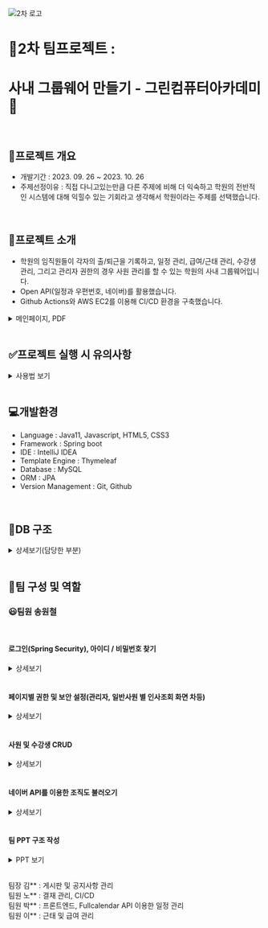 ﻿![2차 로고](https://github.com/songwc3/2ndTeamProject/assets/133622405/f30f241b-cab8-4978-868b-d886c5a7c7b0)

# 🏢2차 팀프로젝트 : 
# 사내 그룹웨어 만들기 - 그린컴퓨터아카데미🏢
<br/>

## 📌프로젝트 개요
- 개발기간 : 2023. 09. 26 ~ 2023. 10. 26 <br/>
- 주제선정이유 : 직접 다니고있는만큼 다른 주제에 비해 더 익숙하고 학원의 전반적인 시스템에 대해
  익힐수 있는 기회라고 생각해서 학원이라는 주제를 선택했습니다.

<br/>

## 📂프로젝트 소개
- 학원의 임직원들이 각자의 출/퇴근을 기록하고, 일정 관리, 급여/근태 관리, 수강생 관리,
  그리고 관리자 권한의 경우 사원 관리를 할 수 있는 학원의 사내 그룹웨어입니다.
- Open API(일정과 우편번호, 네이버)를 활용했습니다.
- Github Actions와 AWS EC2를 이용해 CI/CD 환경을 구축했습니다.
<details>
<summary>메인페이지, PDF</summary>

<br/>

['2차 팀프로젝트 PDF' 열기](https://drive.google.com/file/d/1XK3vyxlRbKGpj67wJpmJBTbEarLqSLO0/view?usp=share_link)

![메인페이지](https://github.com/songwc3/2ndTeamProject/assets/133622405/4c984a66-730c-4074-807b-bfeb5614e6b9)
</details>

<br/>

## ✅프로젝트 실행 시 유의사항
<details>
<summary>사용법 보기</summary>

<br/>

### ❗&nbsp;이 프로젝트는 사내 그룹웨어로, 임직원들이 이용하는 사이트이기에 초기 화면에 계정 생성버튼을 별도로 만들지않았습니다. 따라서 아래 방법을 참고하시기 바랍니다.

<br/>

[IntelliJ 기준 실행방법]
1. 프로젝트 압축파일(.zip)을 다운로드합니다.
2. test 폴더 내부의 아래 사진에 표시된 'AcademyApplicationTests' 클래스를 실행합니다. 
![1번](https://github.com/songwc3/2ndTeamProject/assets/133622405/9b518d9d-c7cc-488f-8dab-396ebe05f4a8)

<br/>

3. 'admin' 메서드를 실행합니다.
![2번](https://github.com/songwc3/2ndTeamProject/assets/133622405/462053e6-5ed5-4a84-83a2-5a7b650262b7)

<br/>

4. DB를 실행해 admin 계정이 추가된 것을 확인합니다.
![3번](https://github.com/songwc3/2ndTeamProject/assets/133622405/103bade4-1c39-4748-b503-1085cad4d163)

<br/>

5. DB에 정상적으로 계정이 추가됐다면, 로그인 시 아이디 : admin, 비밀번호 : 111을 입력하고 로그인합니다.

</details>

<br/>

## 💻개발환경
- Language : Java11, Javascript, HTML5, CSS3
- Framework : Spring boot
- IDE : IntelliJ IDEA
- Template Engine : Thymeleaf
- Database : MySQL
- ORM : JPA
- Version Management : Git, Github

<br/>

## 📑DB 구조
<details>
<summary>상세보기(담당한 부분)</summary>

<br/>

- 사원(Employee) <br/>
  &nbsp;사원 당 하나의 프로필 사진만 등록가능하도록 설정했습니다. <br/>
  &nbsp;사원은 여러번의 출석 기록을 가질수있도록 설정했습니다. <br/>
  &nbsp;사원은 여러번의 결재 문서를 작성할수있도록 설정했습니다. <br/>
  &nbsp;사원은 다수의 결재자를 등록할수있도록 설정했습니다. <br/><br/>

- 수강생(Student) <br/>
  &nbsp;수강생 당 하나의 프로필 사진만 등록가능하도록 설정했습니다. <br/>
  &nbsp;수강생은 여러번의 출석 기록을 가질수있도록 설정했습니다. <br/><br/>
[2차팀프로젝트 DB.pdf](https://github.com/songwc3/2ndTeamProject/files/13314221/2.DB.pdf)
![DB ERD](https://github.com/songwc3/2ndTeamProject/assets/133622405/6f17b3c0-cbf9-4502-9a01-5a34882f6273)
</details>

<br/>

## 🏓팀 구성 및 역할
### 😃팀원 송원철

<br/>

#### 로그인(Spring Security), 아이디 / 비밀번호 찾기
<details>
<summary>상세보기</summary>

<br/>

- 로그인(Spring Security) <br/>

![자동로그인 창](https://github.com/songwc3/2ndTeamProject/assets/133622405/733acee2-e9c3-4673-ab13-eced16fcfea5) <br/>
사이트 접속 시 먼저 마주하는 로그인 페이지입니다. <br/>
Spring security를 이용해 등록된 사원만 접속 가능하도록 설정했습니다. <br/>
ADMIN, EMPLOYEE 2개의 Role을 두어 ADMIN 권한만 사원을 추가할수있도록 설정했습니다.

<br/>

![자동로그인 시 쿠키](https://github.com/songwc3/2ndTeamProject/assets/133622405/b1c341fe-a102-43e8-ab37-89eb9dbccae2)
로그인 페이지에서 자동로그인에 체크하고 로그인을 하면 자동로그인 관련 쿠키가 생긴 것을 확인할수있습니다. <br/>
Security 설정에서 rememberMe 파라미터, 토큰 유효기간, 유저의 정보가 담긴 rememberMe 메서드를 추가함으로써 <br/>
페이지 종료 후 다시 사이트에 들어가도 로그인이 유지되는 자동로그인 기능을 구현했습니다.

<br/>

![자동로그인x 시 쿠키](https://github.com/songwc3/2ndTeamProject/assets/133622405/ab53a48b-bb85-43e7-8400-a66ab3fefead)
자동로그인에 체크를 안하면 자동로그인 관련 쿠키가 생기지 않는 것을 확인할수있습니다.

<br/>

````
// ================WebSecurityConfig==================
@Configuration
public static class EmployeeConfig {

    @Autowired
    private DataSource dataSource;

    @Bean
    public SecurityFilterChain filterChainApp1(HttpSecurity http) throws Exception {
                http.csrf().disable();
        http.authorizeRequests()
                .antMatchers("/login","/movie/saveBoxOfficeData").permitAll()
                .antMatchers("/", "/dashboard", "/logout", "/employee/simple**", "/employee/detail/**", "/employee/update/**", "/employee/updateImage/**",
                        "/employee/delete/**", "/employee/confirmPassword/**", "/employee/changePassword/**", "/student/**", "/boards/**", "/notice/detail/**",
                        "/notice/list", "/attendance/**", "/approval/**", "/naver/**" ,"/post/**").authenticated()
                .antMatchers("/employee/join", "/employee/employeeList**", "/notice/create", "/notice/edit/**").hasAnyRole("ADMIN")

                .and()
                .formLogin()
                .loginPage("/login")
                .usernameParameter("employeeId")
                .passwordParameter("employeePassword")
                .loginProcessingUrl("/employee/login/post")
                .failureUrl("/login")
                .defaultSuccessUrl("/");

        // 자동로그인 기능
        http.rememberMe()
                .rememberMeParameter("rememberMe")
                .tokenValiditySeconds(86400 * 7) // 7일
                .alwaysRemember(false) // true 시 무조건 자동로그인, 기본값은 false
                .userDetailsService(userDetailsService());

        http.logout()
                .logoutUrl("/logout")
                .logoutSuccessUrl("/")

                .and()
                .authenticationProvider(userAuthenticationProvider()); // 사용자 지정 로직을 통해 사용자를 인증하고 Spring Security에게 사용자 정보를 제공하는 역할
        return http.build();
    }

    @Bean
    public PasswordEncoder passwordEncoder() {
        return new BCryptPasswordEncoder();
    }

    @Bean
    public UserDetailsServiceImpl userDetailsService() {
        return new UserDetailsServiceImpl();
    }

    @Bean
    public DaoAuthenticationProvider userAuthenticationProvider() {
        DaoAuthenticationProvider provider = new DaoAuthenticationProvider();
        provider.setUserDetailsService(userDetailsService());
        provider.setPasswordEncoder(passwordEncoder());
        return provider;
    }
===============================================
//==================UserDetailsServiceImpl=====================
@Service
public class UserDetailsServiceImpl implements UserDetailsService {

    @Autowired
    private EmployeeRepository employeeRepository; // db에서 사용자 정보 조회 위해 사용
    
    @Autowired
    private PasswordEncoder passwordEncoder; // 비밀번호 인코딩 위해 사용

    // Spring Security에서 사용자 정보를 가져오는 역할
    @Override
    public UserDetails loadUserByUsername(String employeeId) throws UsernameNotFoundException {

        EmployeeEntity employeeEntity = employeeRepository.findByEmployeeId(employeeId).orElseThrow(()->{
            throw new UsernameNotFoundException("아이디가 없습니다");
        });

        return new MyUserDetails(employeeEntity);
    }
}
===============================================
//==================MyUserDetails====================

public class MyUserDetails implements UserDetails{

    @Autowired
    private EmployeeEntity employeeEntity;

    // 일반
    public MyUserDetails(EmployeeEntity employeeEntity) {
        this.employeeEntity = employeeEntity;
    }

    
    @Override
    public Collection<? extends GrantedAuthority> getAuthorities() {
        Collection<GrantedAuthority> collectRole = new ArrayList<>();
        collectRole.add(new GrantedAuthority() {
            @Override
            public String getAuthority() {
                return "ROLE_" + employeeEntity.getRole().toString(); // ROLE_
            }
        });
        return collectRole;
    }

    @Override
    public String getPassword() {
        return employeeEntity.getEmployeePassword();
    }

    @Override
    public String getUsername() {
        return employeeEntity.getEmployeeId();
    }

    // 계정 만료 여부
    @Override
    public boolean isAccountNonExpired() {
        return true;
    }

    // 계정 잠김 여부
    @Override
    public boolean isAccountNonLocked() {
        return true;
    }

    // 비밀번호 만료 여부
    @Override
    public boolean isCredentialsNonExpired() {
        return true;
    }

    // 사용자 활성화 여부
    @Override
    public boolean isEnabled() {
        return true;
    }
}
````

<br/>

- 아이디 / 비밀번호 찾기

![아이디찾기](https://github.com/songwc3/2ndTeamProject/assets/133622405/8ced4778-2c47-4f0f-b918-4711c240541b)
사용자의 이메일과 휴대전화번호를 입력 받아 ajax로 요청을 보내면, findIdByEmailAndPhone 메서드를 이용해 <br/>
DB에 저장된 이메일, 휴대전화번호와 일치하는 아이디를 찾아 사용자에게 반환하는 구조입니다.

<br/>

![비밀번호 찾기](https://github.com/songwc3/2ndTeamProject/assets/133622405/5477fbf9-2251-4157-8fd1-5f28a03753da)
사용자의 이메일 주소와 휴대전화번호를 입력 받아 일치하면 ajax를 통해 클라이언트가 post 요청을 보내고, <br/> 
createCode 메서드를 통해 임시비밀번호를 생성하여 DB에 저장하고 해당 이메일로 전송합니다. <br/>
이메일 내용은 setContext 메서드를 이용해 Thymeleaf 템플릿 엔진을 사용하여 HTML 템플릿을 적용합니다. <br/><br/>

````
//==================아이디 찾기======================
// controller
@GetMapping("/api/findId")
public String getShowFindIdForm() {
    return "employee/findId";
}

@PostMapping("/api/findId")
@ResponseBody
public ResponseEntity<String> postFindIdByEmailAndPhone(
        @RequestParam String employeeEmail,
        @RequestParam String employeePhone) {

    String foundId = employeeService.findIdByEmailAndPhone(employeeEmail, employeePhone);

    if (foundId != null) {
        return ResponseEntity.ok(foundId);
    } else {
        return ResponseEntity.status(HttpStatus.NOT_FOUND).body("IdNotFound");
    }
}

// service
public String findIdByEmailAndPhone(String employeeEmail, String employeePhone) {

    EmployeeEntity employeeEntity = employeeRepository.findByEmployeeEmailAndEmployeePhone(employeeEmail, employeePhone);
    if (employeeEntity != null) {
        return employeeEntity.getEmployeeId();
    }
    return null;
}

// repository
EmployeeEntity findByEmployeeEmailAndEmployeePhone(String employeeEmail, String employeePhone);

// js
$.ajax({
    type: 'POST',
    url: $(this).attr('action'),
    data: $(this).serialize(),
    success: function(response) {
        if (response === 'IdNotFound') {
            showNotFoundId("일치하는 아이디를 찾을 수 없습니다.");
        } else {
            showFoundId(response);
        }
    },
    error: function(xhr, textStatus, errorThrown) {
        if (xhr.status === 404 && xhr.responseText === 'IdNotFound') {
            showNotFoundId("일치하는 아이디를 찾을 수 없습니다");
        }
    }
});
//====================비밀번호 찾기===========================
// controller
@PostMapping("/password")
public ResponseEntity postSendPasswordMail(@RequestBody EmailPostDto emailPostDto) {
    EmailMessageEntity emailMessageEntity = EmailMessageEntity.builder()
            .to(emailPostDto.getEmail())
            .subject("<<식스맨>> 임시 비밀번호 발급")
            .build();

    emailService.sendMail(emailMessageEntity, "password");
    
    return ResponseEntity.ok("{}"); // 빈 JSON 객체 반환, 클라이언트에서 JSON 파싱 오류를 피하기 위해 빈 JSON 객체로 응답을 반환하는 것이 일반적
}

// service
public String sendMail(EmailMessageEntity emailMessageEntity, String type) {

        String authNum = createCode(); // 인증번호, 인증번호가 생성되면 해당 번호를 'authNum'에 저장하여 이메일 내용에 삽입하거나 임시비밀번호로 설정함

        MimeMessage mimeMessage = javaMailSender.createMimeMessage();

        // 임시비밀번호 전송이 아닌 경우는 여기서 검사할 필요가 없습니다.
        if (type.equals("password")) {
            Optional<EmployeeEntity> optionalMemberEntity = employeeRepository.findByEmployeeEmail(emailMessageEntity.getTo());
            if (!optionalMemberEntity.isPresent()) {
                log.error("해당 이메일을 가진 회원을 찾을 수 없습니다: {}", emailMessageEntity.getTo());
                throw new RuntimeException("해당 이메일을 가진 회원을 찾을 수 없습니다.");
            }
            employeeService.SetTempPassword(emailMessageEntity.getTo(), authNum); // 임시비밀번호 저장
        }

        try {
            MimeMessageHelper mimeMessageHelper = new MimeMessageHelper(mimeMessage, false, "UTF-8");
            mimeMessageHelper.setTo(emailMessageEntity.getTo()); // 메일 수신자
            mimeMessageHelper.setSubject(emailMessageEntity.getSubject()); // 메일 제목
            mimeMessageHelper.setText(setContext(authNum, type), true); // 메일 본문 내용, HTML 여부
            javaMailSender.send(mimeMessage);

            log.info("success");

            return authNum;

        } catch (MessagingException e) {
            log.info("fail");
            throw new RuntimeException(e);
        }
    }

    // 인증번호 및 임시 비밀번호 생성 메서드
    public String createCode() {
        Random random = new Random();
        StringBuffer key = new StringBuffer();

        for (int i = 0; i < 8; i++) {
            int index = random.nextInt(4);

            switch (index) {
                case 0: key.append((char) ((int) random.nextInt(26) + 97)); break;
                case 1: key.append((char) ((int) random.nextInt(26) + 65)); break;
                default: key.append(random.nextInt(9));
            }
        }
        return key.toString();
    }

    // thymeleaf를 통한 html 적용
    public String setContext(String code, String type) {
        Context context = new Context();
        context.setVariable("code", code);
        return templateEngine.process(type, context);
    }

// html
<!DOCTYPE html>
<html xmlns:th="http://www.thymeleaf.org">

<body>
<div style="margin:100px;">
    <h1> 안녕하세요.</h1>
    <h1> 그린컴퓨터아카데미 임직원 홈페이지 임시비밀번호입니다.</h1>
    <br>
    <p> 임시 비밀번호를 발급드립니다. 아래 발급된 비밀번호로 로그인해주세요. </p>
    <br>

    <div align="center" style="border:1px solid black; font-family:verdana;">
        <h3 style="color:blue"> 임시 비밀번호 입니다. </h3>
        <div style="font-size:130%" th:text="${code}"> </div>
    </div>
    <br/>
</div>
</body>
</html>
````

</details>

<br/>

#### 페이지별 권한 및 보안 설정(관리자, 일반사원 별 인사조회 화면 차등)
<details>
<summary>상세보기</summary>

<br/>

![관리자권한 사원목록](https://github.com/songwc3/2ndTeamProject/assets/133622405/06e4c9ce-0b77-4c27-abcb-7ab7f7821378)

![일반사원권한 사원목록](https://github.com/songwc3/2ndTeamProject/assets/133622405/ec63e6d9-c7e3-416c-af27-89b7b015f99c)
Spring security를 이용해 관리자 권한과 일반 사원 권한 각각 조회할수있는 정보의 범위를 다르게 설정했습니다. <br/>
HTML에서 sec:authorize를 사용하여 권한 별로 다른 페이지가 보이도록 설정했습니다.

<br/>

````
//==================권한별 인사목록조회 차등====================
<th:block sec:authorize="hasAnyRole('ADMIN')">
    <div class="human-resource">
        <span>H.R</span>
        <ul>
            <li>
                <a th:href="@{/employee/employeeList?page=0&subject=&search=}" data-ajax>
                    <img src="/images/index/snb/iconmonstr-user-21_fixed.svg" alt="인사관리 아이콘" class="menu-icon_small">
                    <span>인사관리</span>
                    <img src="/images/index/snb/selected_menu_img2.png" alt="선택 하이라이트 이미지" class="select-highlight">
                </a>
            </li>
        </ul>
    </div>
</th:block>
<th:block sec:authorize="hasAnyRole('EMPLOYEE')">
    <div class="human-resource">
        <span>H.R</span>
        <ul>
            <li>
                <a th:href="@{/employee/simpleEmployeeList?page=0&subject=&search=}" data-ajax>
                    <img src="/images/index/snb/iconmonstr-user-21_fixed.svg" alt="인사관리 아이콘" class="menu-icon_small">
                    <span>인사관리</span>
                    <img src="/images/index/snb/selected_menu_img2.png" alt="선택 하이라이트 이미지" class="select-highlight">
                </a>
            </li>
        </ul>
    </div>
</th:block>
````

<br/>

![페이지 별 보안설정](https://github.com/songwc3/2ndTeamProject/assets/133622405/45539c7b-f886-4ae0-a73d-70ffcf999b6e)
사원이 자신의 상세정보를 조회할 경우, URL에 자신의 사원고유번호가 들어가는데 <br/>
임의로 사원고유번호를 변경하여 다른 사원의 상세정보 페이지로 이동하는것을 막기위해 <br/>
Controller에서 myUserDetails 객체를 이용해 현재 로그인한 사용자가 아니라면 다른 사원의 페이지로 <br/>
넘어가지 못하도록 설정했습니다.

<br/>

````
//===================페이지별 보안 설정=======================
// controller
@GetMapping("/employee/detail/{employeeNo}")
public String getDetail(@PathVariable("employeeNo") Long employeeNo, Model model,
                        @AuthenticationPrincipal MyUserDetails myUserDetails){

    // 현재 사용자 권한이 admin인지 확인, admin 아니라면 true 반환
    if (!myUserDetails.getAuthorities().stream()
            .anyMatch(grantedAuthority -> grantedAuthority.getAuthority().equals("ROLE_ADMIN"))) {

        if (!myUserDetails.getEmployeeEntity().getEmployeeNo().equals(employeeNo)) {
            return "error";
        }
    }

    EmployeeDto employee = employeeService.detailEmployee(employeeNo);
    String employeeImageUrl = imageService.findImage(employee.getEmployeeId()).getImageUrl();

    model.addAttribute("employee", employee);
    model.addAttribute("employeeImageUrl", employeeImageUrl); // 이미지 url 모델에 추가
    return "employee/detail";
}
````
</details>

<br/>

#### 사원 및 수강생 CRUD
<details>
<summary>상세보기</summary>

<br/>

- 사원 등록

![사원추가 페이지](https://github.com/songwc3/2ndTeamProject/assets/133622405/acd67ad8-1410-4277-90ba-f9e51c6381ca) <br/>
Spring security를 이용해 관리자 권한을 가진 사원만 <br/> 
사원 추가 버튼을 보이도록 설정해 관리자만 사원 등록이 가능합니다.
<br/><br/>

![수강생등록 페이지](https://github.com/songwc3/2ndTeamProject/assets/133622405/2ae95005-9a58-4de9-81f1-4b96f799714c) <br/>
수강생 등록은 관리자, 일반 사원 모두 등록 가능합니다.

<br/>

````
@GetMapping({"/employee/join"})
public String getJoin(EmployeeDto employeeDto, Model model){

    // 연도, 월, 일 데이터를 모델에 추가하여 뷰로 전달
    List<Integer> birthYears = new ArrayList<>();
    for (int year = 2023; year >= 1900; year--) { // 2023부터 1900까지 역순으로 추가
        birthYears.add(year);
    }
    List<Integer> birthMonths = new ArrayList<>();
    for (int month = 1; month <= 12; month++) {
        birthMonths.add(month);
    }
    List<Integer> birthDays = new ArrayList<>();
    for (int day = 1; day <= 31; day++) {
        birthDays.add(day);
    }

    model.addAttribute("birthYears", birthYears);
    model.addAttribute("birthMonths", birthMonths);
    model.addAttribute("birthDays", birthDays);

    log.info("employee method activated");

    return "employee/join";
}

@PostMapping("/api/employee/join")
public String postJoin(@Valid @ModelAttribute EmployeeDto employeeDto, BindingResult bindingResult){

    // 비밀번호 일치 확인
    if (!employeeDto.getEmployeePassword().equals(employeeDto.getConfirmPassword())) {
        bindingResult.rejectValue("confirmPassword", "error.confirmPassword", "비밀번호가 일치하지않습니다");
        return "employee/join";
    }

    // 생년월일 정보를 조합하여 하나의 문자열로 만듭니다.
    String birthDate = String.format("%04d%02d%02d", employeeDto.getBirthYear(), employeeDto.getBirthMonth(), employeeDto.getBirthDay());

    // employeeDto에 생년월일을 설정합니다.
    employeeDto.setEmployeeBirth(birthDate);

    employeeService.insertEmployee(employeeDto);

    return "redirect:/employee/employeeList?page=0&subject=&search=";
}

// service
@Transactional
public void insertEmployee(EmployeeDto employeeDto) {

    EmployeeEntity employeeEntity = EmployeeEntity.toEmployeeEntityInsert(employeeDto, passwordEncoder);
    Long employeeNo = employeeRepository.save(employeeEntity).getEmployeeNo();

    // 이미지 생성 및 저장
    ImageEntity imageEntity = new ImageEntity();
    imageEntity.setImageUrl("/employeeImages/default.png");
    imageEntity.setEmployee(employeeEntity);

    // ImageEntity를 db에 저장
    imageRepository.save(imageEntity);
}

// entity
public static EmployeeEntity toEmployeeEntityInsert(EmployeeDto employeeDto, PasswordEncoder passwordEncoder) {

    EmployeeEntity employeeEntity =new EmployeeEntity();

    employeeEntity.setEmployeeId(employeeDto.getEmployeeId());
    employeeEntity.setEmployeePassword(passwordEncoder.encode(employeeDto.getEmployeePassword()));
    employeeEntity.setEmployeeName(employeeDto.getEmployeeName());
    employeeEntity.setEmployeeGender(employeeDto.getEmployeeGender());
    employeeEntity.setEmployeePhone(employeeDto.getEmployeePhone());
    employeeEntity.setEmployeeEmail(employeeDto.getEmployeeEmail());
    employeeEntity.setEmployeeDep(employeeDto.getEmployeeDep());
    employeeEntity.setEmployeePosition(employeeDto.getEmployeePosition());
    employeeEntity.setEmployeeBirth(employeeDto.getEmployeeBirth());
    employeeEntity.setEmployeePostCode(employeeDto.getEmployeePostCode());
    employeeEntity.setEmployeeStreetAddress(employeeDto.getEmployeeStreetAddress());
    employeeEntity.setEmployeeDetailAddress(employeeDto.getEmployeeDetailAddress());
    employeeEntity.setRole(Role.EMPLOYEE);

    return employeeEntity;
}
````

<br/>

- 사원목록 조회 및 사원 상세보기

![관리자권한 사원목록](https://github.com/songwc3/2ndTeamProject/assets/133622405/2f4cb47a-432d-486a-ae4e-687cafacf30b)
Pageble 객체를 통해 페이징 정보를 받고 검색조건(subject)과 검색어(search)를 받아 <br/>
페이징과 검색이 가능한 회원 목록을 조회합니다. <br/><br/>

![상세정보](https://github.com/songwc3/2ndTeamProject/assets/133622405/8bbd9fa7-d927-4abc-89b7-e74f3b793223) <br/>
사원 고유번호(employeeNo)로 해당 회원이 있는지 DB에서 조회 후, <br/> 
해당 사원이 있으면 저장된 사원의 정보를 나타냅니다.

<br/>

````
//======================== 사원목록 조회=========================
// controller(페이징, 검색 기능 조합)
@GetMapping("/employee/employeeList")
public String getEmployeeList(
        @PageableDefault(page=0, size=5, sort = "employeeNo", direction = Sort.Direction.DESC) Pageable pageable,
        Model model,
        @RequestParam(value = "subject", required = false) String subject,
        @RequestParam(value = "search", required = false) String search,
        @AuthenticationPrincipal MyUserDetails myUserDetails
) {

    if (myUserDetails != null) {
        EmployeeDto employee = employeeService.detailEmployee(myUserDetails.getEmployeeEntity().getEmployeeNo());
//            String employeeImageUrl = imageService.findImage(employee.getEmployeeId()).getImageUrl();

        model.addAttribute("employee", employee);
//            model.addAttribute("employeeImageUrl", employeeImageUrl);
        model.addAttribute("myUserDetails", myUserDetails);
    }

    Page<EmployeeDto> employeeList = employeeService.employeeList(pageable, subject, search);

    Long totalCount = employeeList.getTotalElements();
    int totalPage = employeeList.getTotalPages();
    int pageSize = employeeList.getSize();
    int nowPage = employeeList.getNumber();
    int blockNum = 10;

    int startPage = (int) ((Math.floor(nowPage / blockNum) * blockNum) + 1 <= totalPage ?
            (Math.floor(nowPage / blockNum) * blockNum) + 1 : totalPage);
    int endPage = (startPage + blockNum - 1 < totalPage ? startPage + blockNum - 1 : totalPage);

    model.addAttribute("employeeList", employeeList);
    model.addAttribute("startPage", startPage);
    model.addAttribute("endPage", endPage);

    return "employee/employeeList";
}

// service
public Page<EmployeeDto> employeeList(Pageable pageable, String subject, String search) {

    Page<EmployeeEntity> employeeEntities = null; // 기본 null값으로 설정

    if(subject.equals("employeeName")){
        employeeEntities = employeeRepository.findByEmployeeNameContaining(pageable, search);
    }else if(subject.equals("employeePhone")){
        employeeEntities = employeeRepository.findByEmployeePhoneContaining(pageable, search);
    }else if(subject.equals("employeeDep")) {
        employeeEntities = employeeRepository.findByEmployeeDepContaining(pageable, search);
    }else if(subject.equals("employeePosition")) {
        employeeEntities = employeeRepository.findByEmployeePositionContaining(pageable, search);
    }else if(subject.equals("employeeEmail")) {
        employeeEntities = employeeRepository.findByEmployeeEmailContaining(pageable, search);
    }else{
        employeeEntities = employeeRepository.findAll(pageable);
    }

    employeeEntities.getNumber();
    employeeEntities.getTotalElements();
    employeeEntities.getTotalPages();
    employeeEntities.getSize();

    Page<EmployeeDto> employeeDtos = employeeEntities.map(EmployeeDto::toEmployeeDto);

    return employeeDtos;
}

// Dto
public static EmployeeDto toEmployeeDto(EmployeeEntity employeeEntity) {
    EmployeeDto employeeDto=new EmployeeDto();
    employeeDto.setEmployeeNo(employeeEntity.getEmployeeNo());
    employeeDto.setEmployeeId(employeeEntity.getEmployeeId());
    employeeDto.setEmployeePassword(employeeEntity.getEmployeePassword());
    employeeDto.setEmployeeName(employeeEntity.getEmployeeName());
    employeeDto.setEmployeeGender(employeeEntity.getEmployeeGender());
    employeeDto.setEmployeePhone(employeeEntity.getEmployeePhone());
    employeeDto.setEmployeeEmail(employeeEntity.getEmployeeEmail());
    employeeDto.setEmployeeDep(employeeEntity.getEmployeeDep());
    employeeDto.setEmployeePosition(employeeEntity.getEmployeePosition());
    employeeDto.setEmployeeBirth(employeeEntity.getEmployeeBirth());
    employeeDto.setEmployeePostCode(employeeEntity.getEmployeePostCode());
    employeeDto.setEmployeeStreetAddress(employeeEntity.getEmployeeStreetAddress());
    employeeDto.setEmployeeDetailAddress(employeeEntity.getEmployeeDetailAddress());
    employeeDto.setRole(employeeEntity.getRole());
    employeeDto.setCreateTime(employeeEntity.getCreateTime());
    employeeDto.setUpdateTime(employeeEntity.getUpdateTime());

    if (employeeEntity.getImage() != null && employeeEntity.getImage().getImageUrl() != null) {
        employeeDto.setImageUrl(employeeEntity.getImage().getImageUrl());
    }

    return employeeDto;
}
===============================================
//=======================사원 상세조회=========================
// controller
@GetMapping("/employee/detail/{employeeNo}")
public String getDetail(@PathVariable("employeeNo") Long employeeNo, Model model,
                        @AuthenticationPrincipal MyUserDetails myUserDetails){

    // 현재 사용자 권한이 admin인지 확인, admin 아니라면 true 반환
    if (!myUserDetails.getAuthorities().stream()
            .anyMatch(grantedAuthority -> grantedAuthority.getAuthority().equals("ROLE_ADMIN"))) {

        if (!myUserDetails.getEmployeeEntity().getEmployeeNo().equals(employeeNo)) {
            return "error";
        }
    }

    EmployeeDto employee = employeeService.detailEmployee(employeeNo);
    String employeeImageUrl = imageService.findImage(employee.getEmployeeId()).getImageUrl();

    model.addAttribute("employee", employee);
    model.addAttribute("employeeImageUrl", employeeImageUrl); // 이미지 url 모델에 추가
    return "employee/detail";
}

// service
public EmployeeDto detailEmployee(Long employeeNo) {

    Optional<EmployeeEntity> optionalEmployeeEntity = Optional.ofNullable(employeeRepository.findById(employeeNo).orElseThrow(() -> {
        return new IllegalArgumentException("조회할 사원이 없습니다");
    }));

    if (optionalEmployeeEntity.isPresent()) {
        return EmployeeDto.toEmployeeDto(optionalEmployeeEntity.get());
    }
    return null;
}

// Dto
public static EmployeeDto toEmployeeDto(EmployeeEntity employeeEntity) {
    EmployeeDto employeeDto=new EmployeeDto();
    employeeDto.setEmployeeNo(employeeEntity.getEmployeeNo());
    employeeDto.setEmployeeId(employeeEntity.getEmployeeId());
    employeeDto.setEmployeePassword(employeeEntity.getEmployeePassword());
    employeeDto.setEmployeeName(employeeEntity.getEmployeeName());
    employeeDto.setEmployeeGender(employeeEntity.getEmployeeGender());
    employeeDto.setEmployeePhone(employeeEntity.getEmployeePhone());
    employeeDto.setEmployeeEmail(employeeEntity.getEmployeeEmail());
    employeeDto.setEmployeeDep(employeeEntity.getEmployeeDep());
    employeeDto.setEmployeePosition(employeeEntity.getEmployeePosition());
    employeeDto.setEmployeeBirth(employeeEntity.getEmployeeBirth());
    employeeDto.setEmployeePostCode(employeeEntity.getEmployeePostCode());
    employeeDto.setEmployeeStreetAddress(employeeEntity.getEmployeeStreetAddress());
    employeeDto.setEmployeeDetailAddress(employeeEntity.getEmployeeDetailAddress());
    employeeDto.setRole(employeeEntity.getRole());
    employeeDto.setCreateTime(employeeEntity.getCreateTime());
    employeeDto.setUpdateTime(employeeEntity.getUpdateTime());

    if (employeeEntity.getImage() != null && employeeEntity.getImage().getImageUrl() != null) {
        employeeDto.setImageUrl(employeeEntity.getImage().getImageUrl());
    }

    return employeeDto;
}
````
<br/>

- 사원정보 수정

![수정화면](https://github.com/songwc3/2ndTeamProject/assets/133622405/8cdec7f4-2e92-4170-b6eb-f8de18e1bdbd) <br/>
사원 고유번호(employeeNo)로 해당 사원이 있는지 DB에서 조회하고,<br/>
있으면 수정된 entity 객체를 DB에 저장합니다. 


![사원정보수정](https://github.com/songwc3/2ndTeamProject/assets/133622405/98e590d4-4ef8-4c77-a5b9-af0bffaa4621)
<br/>

````
//==========================사원정보 수정==============================
// controller
@PostMapping("/post/employee/update")
public String postUpdate(@Valid EmployeeDto employeeDto, BindingResult bindingResult, @AuthenticationPrincipal MyUserDetails myUserDetails) {

    // 생년월일 정보를 조합하여 하나의 문자열로 만듭니다.
    String birthDate = String.format("%04d%02d%02d", employeeDto.getBirthYear(), employeeDto.getBirthMonth(), employeeDto.getBirthDay());

    // MemberDto에 생년월일을 설정합니다.
    employeeDto.setEmployeeBirth(birthDate);

    int rs = employeeService.updateEmployee(employeeDto);

    if (rs == 1) {
        System.out.println("회원정보 수정 성공");
        return "redirect:/employee/detail/" + employeeDto.getEmployeeNo();

    } else {
        System.out.println("회원정보 수정 실패");
        return "employee/update";
    }
}

// service
public int updateEmployee(EmployeeDto employeeDto) {

    Optional<EmployeeEntity> optionalEmployeeEntity = Optional.ofNullable(employeeRepository.findById(employeeDto.getEmployeeNo()).orElseThrow(() -> {
        return new IllegalArgumentException("수정할 사원정보가 없습니다");
    }));

    EmployeeEntity employeeEntity = EmployeeEntity.toEmployeeEntityUpdate(employeeDto);
    Long employeeNo = employeeRepository.save(employeeEntity).getEmployeeNo();

    Optional<EmployeeEntity> optionalEmployeeEntity1 = Optional.ofNullable(employeeRepository.findById(employeeNo).orElseThrow(() -> {
        return new IllegalArgumentException("수정할 사원정보가 없습니다");
    }));

    if (optionalEmployeeEntity1.isPresent()) {
        System.out.println("사원정보 수정 성공");
        return 1;

    } else {
        System.out.println("사원정보 수정 실패");
        return 0;
    }
}

// entity
public static EmployeeEntity toEmployeeEntityUpdate(EmployeeDto employeeDto) {

    EmployeeEntity employeeEntity =new EmployeeEntity();

    employeeEntity.setEmployeeNo(employeeDto.getEmployeeNo());
    employeeEntity.setEmployeeId(employeeDto.getEmployeeId());
    employeeEntity.setEmployeePassword(employeeDto.getEmployeePassword());
    employeeEntity.setEmployeeName(employeeDto.getEmployeeName());
    employeeEntity.setEmployeeGender(employeeDto.getEmployeeGender());
    employeeEntity.setEmployeePhone(employeeDto.getEmployeePhone());
    employeeEntity.setEmployeeEmail(employeeDto.getEmployeeEmail());
    employeeEntity.setEmployeeDep(employeeDto.getEmployeeDep());
    employeeEntity.setEmployeePosition(employeeDto.getEmployeePosition());
    employeeEntity.setEmployeeBirth(employeeDto.getEmployeeBirth());
    employeeEntity.setEmployeePostCode(employeeDto.getEmployeePostCode());
    employeeEntity.setEmployeeStreetAddress(employeeDto.getEmployeeStreetAddress());
    employeeEntity.setEmployeeDetailAddress(employeeDto.getEmployeeDetailAddress());
    employeeEntity.setRole(employeeDto.getRole());
    employeeEntity.setCreateTime(employeeDto.getCreateTime());
    employeeEntity.setUpdateTime(employeeDto.getUpdateTime());

    return employeeEntity;
}
````
<br/>

- 사원정보 삭제

![사원 정보 삭제](https://github.com/songwc3/2ndTeamProject/assets/133622405/49bcb3ec-8ee5-4114-98b2-5905661dea5d)
사원 삭제는 Spring security를 이용해 관리자 권한만 삭제 가능하도록 설정했고 이후 사용자의 실수 혹은 보안을 위해 <br/>
로그인중인 관리자의 비밀번호를 입력해야만 삭제가 되도록 구현했습니다. <br/>
삭제 페이지의 URL에도 해당 사원의 고유번호가 들어가 myUserDetails 객체를 이용해 <br/>
관리자 권한이 아니라면 들어갈수없도록 설정했습니다.

<br/>

````
//========================사원정보 삭제===========================
// controller
@GetMapping("/employee/delete/{employeeNo}")
public String getDelete(@PathVariable("employeeNo") Long employeeNo, @AuthenticationPrincipal MyUserDetails myUserDetails){

    if (!myUserDetails.getAuthorities().stream()
            .anyMatch(grantedAuthority -> grantedAuthority.getAuthority().equals("ROLE_ADMIN"))) {

        if (!myUserDetails.getEmployeeEntity().getEmployeeNo().equals(employeeNo)) {
            return "error";
        }
    }

    int rs=employeeService.deleteEmployee(employeeNo);

    if (rs==1) {
        System.out.println("사원 삭제 성공");
        return "redirect:/employee/employeeList?page=0&subject=&search=";

    }else{
        System.out.println("사원 삭제 실패");
        return "redirect:/";
    }
}

// service
public int deleteEmployee(Long employeeNo) {

    Optional<EmployeeEntity> optionalEmployeeEntity = Optional.ofNullable(employeeRepository.findById(employeeNo).orElseThrow(() -> {
        return new IllegalArgumentException("삭제할 사원번호가 없습니다");
    }));

    employeeRepository.delete(optionalEmployeeEntity.get());

    Optional<EmployeeEntity> optionalEmployeeEntity1 = employeeRepository.findById(employeeNo);

    if (!optionalEmployeeEntity1.isPresent()) {
        return 1;
    } else {
        return 0;
    }
}
===============================================
//================사원정보 삭제 시 관리자 비밀번호 확인====================
// controller
@PostMapping("/api/employee/checkAdminPassword")
@ResponseBody
public Map<String, Boolean> postCheckAdminPassword(@RequestParam("currentPassword") String currentPassword) {

    // 현재 로그인한 유저의 정보를 가져옴
    Authentication authentication = SecurityContextHolder.getContext().getAuthentication();

    if (authentication != null && authentication.getPrincipal() instanceof UserDetails) {
        UserDetails userDetails = (UserDetails) authentication.getPrincipal();
        String employeeId = userDetails.getUsername();

        // username을 이용하여 현재 로그인한 유저의 정보를 가져옴 (UserDetailsService 사용)
        MyUserDetails currentUserDetails = (MyUserDetails) userDetailsService.loadUserByUsername(employeeId);

        // 현재 입력한 비밀번호와 현재 로그인한 유저의 비밀번호를 비교
        boolean valid = passwordEncoder.matches(currentPassword, currentUserDetails.getPassword());

        Map<String, Boolean> response = new HashMap<>();
        response.put("valid", valid);
        return response;
    } else {
        // 사용자가 로그인하지 않은 경우 또는 인증이 실패한 경우
        Map<String, Boolean> response = new HashMap<>();
        response.put("valid", false);
        return response;
    }
}

// js
function deleteEmployee(employeeNo) {
    if (employeeNo !== null) {
        $.ajax({
            type: "GET",
            url: "/employee/delete/" + employeeNo,
            success: function (data) {
                const redirection = document.getElementById('redirection');
                redirection.click();
            },
            error: function () {
                alert("사원 삭제에 실패했습니다.");
            }
        });
    }
}
````
</details>
<br/>

#### 네이버 API를 이용한 조직도 불러오기
<details>
<summary>상세보기</summary>

<br/>

![네이버 api 조직도 불러오기](https://github.com/songwc3/2ndTeamProject/assets/133622405/05180e5b-8d78-47e4-ba86-c189a122370a)
네이버 API를 이용해 네이버 워크플레이스에서 설정한 조직도를 가져오는 영상입니다. <br/>
인증서버에서 필요로 하는 각 정보를 담아 인증서버로 인증코드에 대한 요청을 보내고 <br/> 
인증서버에서는 클라이언트에게 인증코드를 전달하고 전달받은 코드로 액세스토큰과 리프레시토큰을 요청해 </br>
전달받은 토큰을 이용해 API를 호출하는 구조입니다.

<br/>

````
//=========================네이버 API 이용한 조직도 불러오기============================
// controller
@Controller
public class NaverApiController {

	@Value("${navar.api.client-id}")
	String CLIENT_ID;

	@Value("${navar.api.client-secret}")
	String CLIENT_SECRET;

	//http://localhost:8095/naver/auth2
	@GetMapping("/naver/auth2")    // Redirect URL
	public String naver(String code, String state,Model model) throws Exception {
//		인가 코드 발급
		String apiURL="https://auth.worksmobile.com/oauth2/v2.0/token";
		apiURL += "?code="+code; // Authorization Code는 일회성이고, 유효 기간은 10분이다.
		apiURL += "&client_id="+CLIENT_ID;//Developer Console에서 발급받은 앱의 client ID
		apiURL += "&client_secret="+CLIENT_SECRET;//Developer Console에서 발급받은 앱의 client secret
		apiURL += "&grant_type=authorization_code";//"authorization_code"로 고정

		URL url=new URL(apiURL);
//		Access Token 발급
//		https://auth.worksmobile.com/oauth2/v2.0/token
		HttpURLConnection con=(HttpURLConnection) url.openConnection();
		con.setRequestMethod("POST");
		con.setRequestProperty("Content-Type", "application/x-www-form-urlencoded");
		int responseCode=con.getResponseCode();

		String responseJSONData=null;

		if(responseCode == HttpURLConnection.HTTP_OK) {
			// 정상 실행 이면 데이터를 받아온다.
			responseJSONData=get(con.getInputStream());
			System.out.println("정상");
		}else {
			responseJSONData=get(con.getErrorStream());
			System.out.println("에러");
		}
		con.disconnect();

		ObjectMapper mapper=new ObjectMapper(); // JSON데이터를 java객체로 변환
		NaverTokenDTO dto=mapper.readValue(responseJSONData, NaverTokenDTO.class); // responseJSONData문자열을 NaverTokenDTO클래스 형식으로 매핑
		OrgResponse orgResponse=getOrgUnit(dto); // getOrgUnit 메서드 호출, dto 사용해서 조직정보 가져오고 orgResponse객체에 저장
		model.addAttribute("list", orgResponse.getOrgUnits()); // 전송 받은 데이터를 View
		return "naver/naver-auth2";
	}


	// 조직 연동 -> 실제 API 조직 get
	private OrgResponse getOrgUnit(NaverTokenDTO dto) throws IOException {

		String apiURL="https://www.worksapis.com/v1.0/orgunits?domainId=300112436";

		URL url=new URL(apiURL);
		HttpURLConnection con=(HttpURLConnection) url.openConnection();
		con.setRequestMethod("GET");
		//"Bearer {token}"
		con.setRequestProperty("Authorization", "Bearer "+dto.getAccess_token());

		int responseCode=con.getResponseCode();
		String responseJSONData=null;
		if(responseCode == HttpURLConnection.HTTP_OK) {
			responseJSONData=get(con.getInputStream()); // 값 리턴
			System.out.println(">>>정상");
		}else {
			responseJSONData=get(con.getErrorStream());
			System.out.println(">>>에러");
		}
		con.disconnect();
		System.out.println(responseJSONData);
		// JSON -> JAVA
		ObjectMapper mapper=new ObjectMapper();
		//JSON -> Java class
		OrgResponse reponse=mapper.readValue(responseJSONData, OrgResponse.class);
		return reponse;

	}

	//응답데이터를 스트림을 통해서 한줄씩읽어서 문자열로 리턴
	private String get(InputStream inputStream) throws IOException {
		InputStreamReader streamReader=new InputStreamReader(inputStream);
		BufferedReader lineReader=new BufferedReader(streamReader);

		StringBuilder responseBody=new StringBuilder();

		String data;
		while((data=lineReader.readLine()) != null) {
			responseBody.append(data);
		}

		lineReader.close();
		streamReader.close();
		return responseBody.toString();
	}

}

// html 인증 요청
<form action="https://auth.worksmobile.com/oauth2/v2.0/authorize" method="get">
    <input type="hidden" name="client_id" value="Rb47O1NVmQBZsQBT2KSU">
    <input type="hidden" name="redirect_uri" value="http://localhost:8095/naver/auth2">
    <input type="hidden" name="scope" value="directory,directory.read,orgunit,orgunit.read,user,user.read">
    <input type="hidden" name="response_type" value="code">
    <input type="hidden" name="state" value="test">
    <input type="submit" value="조직인증"  class="naverBtn">
</form>


// html 조직도
<!DOCTYPE html>
<html xmlns:th="https://www.thymeleaf.org">
<head>
  <meta charset="UTF-8">
  <title>네이버 API 조직도</title>
  <link rel="stylesheet" href="/css/naver/naver_auth2.css">
  <script src="https://ajax.googleapis.com/ajax/libs/jquery/3.6.1/jquery.min.js"></script>
  <script>
	$(function(){
		$.each($(".group"),function(index,item){
			if($(item).children().length == 0){
				$(item).remove();
			}
		})
	});
  </script>
</head>
<body>
<div class="naver-group">
  <h1>그린컴퓨터아카데미</h1>
  <ul class="parent-node">
    <!-- 조직 연동 기본 구조 -->
    <li class="node" th:each="dto1:${list}" th:if="${#strings.isEmpty(dto1.parentOrgUnitId)}">
      <a th:text="${dto1.orgUnitName}"></a>
      <ul class="group">
        <li class="tree-node node" th:each="dto2:${list}" th:if="${dto1.orgUnitId eq dto2.parentOrgUnitId}">
          <a th:text="${dto2.orgUnitName}"></a>
          <ul class="group">
            <li class="tree-node node" th:each="dto3:${list}" th:if="${dto2.orgUnitId eq dto3.parentOrgUnitId}">
              <a th:text="${dto3.orgUnitName}"></a>
              <ul class="group">
                <li class="tree-node node" th:each="dto4:${list}" th:if="${dto3.orgUnitId eq dto4.parentOrgUnitId}">
                  <a th:text="${dto4.orgUnitName}"></a>
                </li>
              </ul>
            </li>
          </ul>
        </li>
      </ul>
    </li>
    <a th:href="@{/}">돌아가기</a>
  </ul>
</div>
</body>
</html>
````

<br/>

- 네이버 API 설정

![1  웍스 developers 사이드바](https://github.com/songwc3/2ndTeamProject/assets/133622405/96fec7f1-6f2f-4c07-94b2-5588e5a3e2bb) <br/>
네이버 NCloud, 콘솔에 진입 후 왼쪽 사이드바에서 Works 탭의 Developers를 클릭합니다.

<br/>

![2  developers console창](https://github.com/songwc3/2ndTeamProject/assets/133622405/e51176c3-ffc3-4092-a1b1-1668b1a3398e)
앱 추가를 누릅니다.

<br/>

![3  developers console 설정창](https://github.com/songwc3/2ndTeamProject/assets/133622405/1559b301-2292-4c42-90b2-83459407297a)
앱 정보를 입력하고 Client ID, Secret, Domain ID를 따로 적어서 저장합니다.

<br/>

![4  네이버 조직연동 설정](https://github.com/songwc3/2ndTeamProject/assets/133622405/4c10a39e-8188-45f1-bf12-a568531da706)
이후 왼쪽 사이드바에서 Workplace탭의 Developers에 들어가서 조직연동, 부서를 누르고 연동 설정을 'on'으로 바꿉니다.


</details>

<br/>

#### 팀 PPT 구조 작성
<details>
<summary>PPT 보기</summary>

<br/>

[2차 팀프로젝트 PDF](https://drive.google.com/file/d/1XK3vyxlRbKGpj67wJpmJBTbEarLqSLO0/view?usp=share_link) <br/>
</details>

<br/>

팀장 김** : 게시판 및 공지사항 관리 <br/>
팀원 노** : 결재 관리, CI/CD <br/>
팀원 박** : 프론트엔드, Fullcalendar API 이용한 일정 관리 <br/>
팀원 이** : 근태 및 급여 관리
